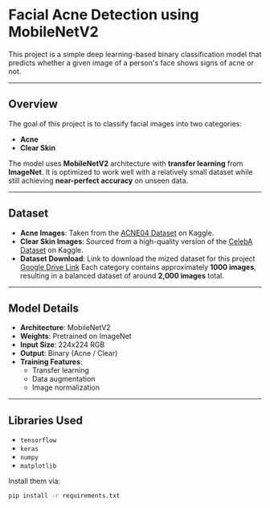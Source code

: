 # Facial Acne Detection using MobileNetV2

This project is a simple deep learning-based binary classification model that predicts whether a given image of a person's face shows signs of acne or not.

---

## Overview

The goal of this project is to classify facial images into two categories:
- **Acne**
- **Clear Skin**

The model uses **MobileNetV2** architecture with **transfer learning** from **ImageNet**. It is optimized to work well with a relatively small dataset while still achieving **near-perfect accuracy** on unseen data.

---

## Dataset

- **Acne Images**: Taken from the [ACNE04 Dataset](https://www.kaggle.com/datasets/nayanchaure/acne-dataset) on Kaggle.
- **Clear Skin Images**: Sourced from a high-quality version of the [CelebA Dataset](https://www.kaggle.com/datasets/badasstechie/celebahq-resized-256x256) on Kaggle.
- **Dataset Download**: Link to download the mized dataset for this project [Google Drive Link](https://drive.google.com/file/d/1lUca1FVgbRTpr8tAAQIBiIqDOduvLDeZ/view?usp=sharing)
Each category contains approximately **1000 images**, resulting in a balanced dataset of around **2,000 images** total.

---

## Model Details

- **Architecture**: MobileNetV2
- **Weights**: Pretrained on ImageNet
- **Input Size**: 224x224 RGB
- **Output**: Binary (Acne / Clear)
- **Training Features**:
  - Transfer learning
  - Data augmentation
  - Image normalization

---

## Libraries Used

- `tensorflow`
- `keras`
- `numpy`
- `matplotlib`

Install them via:

```bash
pip install -r requirements.txt
